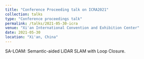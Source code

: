 ```yaml
---
title: "Conference Proceeding talk on ICRA2021"
collection: talks
type: "Conference proceedings talk"
permalink: /talks/2021-05-30-icra
venue: "Xi'an International Convention and Exhibition Center"
date: 2021-05-30
location: "Xi'an, China"
---
```


SA-LOAM: Semantic-aided LiDAR SLAM with Loop Closure.
